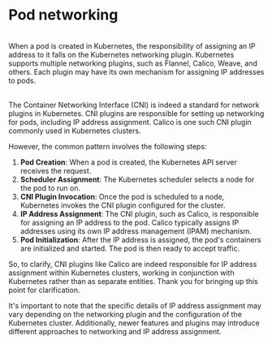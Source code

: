 # Pod networking

\
When a pod is created in Kubernetes, the responsibility of assigning an IP address to it falls on the Kubernetes networking plugin. Kubernetes supports multiple networking plugins, such as Flannel, Calico, Weave, and others. Each plugin may have its own mechanism for assigning IP addresses to pods.

\
The Container Networking Interface (CNI) is indeed a standard for network plugins in Kubernetes. CNI plugins are responsible for setting up networking for pods, including IP address assignment. Calico is one such CNI plugin commonly used in Kubernetes clusters.

However, the common pattern involves the following steps:

1. **Pod Creation**: When a pod is created, the Kubernetes API server receives the request.
2. **Scheduler Assignment**: The Kubernetes scheduler selects a node for the pod to run on.
3. **CNI Plugin Invocation**: Once the pod is scheduled to a node, Kubernetes invokes the CNI plugin configured for the cluster.
4. **IP Address Assignment**: The CNI plugin, such as Calico, is responsible for assigning an IP address to the pod. Calico typically assigns IP addresses using its own IP address management (IPAM) mechanism.
5. **Pod Initialization**: After the IP address is assigned, the pod's containers are initialized and started. The pod is then ready to accept traffic.

So, to clarify, CNI plugins like Calico are indeed responsible for IP address assignment within Kubernetes clusters, working in conjunction with Kubernetes rather than as separate entities. Thank you for bringing up this point for clarification.

It's important to note that the specific details of IP address assignment may vary depending on the networking plugin and the configuration of the Kubernetes cluster. Additionally, newer features and plugins may introduce different approaches to networking and IP address assignment.
